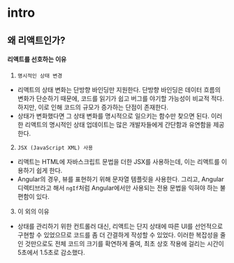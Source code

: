# intro

## 왜 리액트인가?

#### 리액트를 선호하는 이유&#x20;

1. `명시적인 상태 변경`

* 리액트의 상태 변화는 단방향 바인딩만 지원한다.  단방향 바인딩은 데이터 흐름의 변화가 단순하기 때문에, 코드를 읽기가 쉽고 버그를 야기할 가능성이 비교적 적다. 하지만, 이로 인해 코드의 규모가 증가하는 단점이 존재한다.&#x20;
* 상태가 변화했다면 그 상태 변화를 명시적으로 일으키는 함수만 찾으면 된다. 이러한 리액트의 명시적인 상태 업데이트는 많은 개발자들에게 간단함과 유연함을 제공한다.&#x20;

2. `JSX (JavaScript XML) 사용`

* 리액트는 HTML에 자바스크립트 문법을 더한 JSX를 사용하는데, 이는 리액트를 이용하기 쉽게 한다.
* Angular의 경우, 뷰를 표현하기 위해 문자열 템플릿을 사용한다. 그리고, Angular 디렉티브라고 해서 `ngIf`처럼 Angular에서만 사용되는 전용 문법을 익혀야 하는 불편함이 있다.

3. 이 외의 이유

* 상태를 관리하기 위한 컨트롤러 대신, 리액트는 단지 상태에 따른 UI를 선언적으로 구현할 수 있었으므로 코드를 좀 더 간결하게 작성할 수 있었다. 이러한 복잡성을 줄인 것만으로도 전체 코드의 크기를 확연하게 줄여, 최초 상호 작용에 걸리는 시간이 5초에서 1.5초로 감소했다.&#x20;

